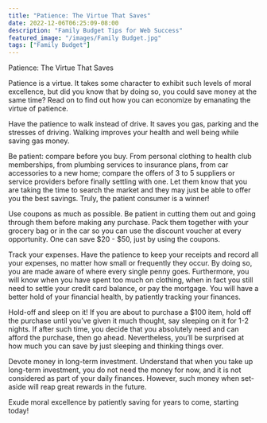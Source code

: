 ```yaml
---
title: "Patience: The Virtue That Saves"
date: 2022-12-06T06:25:09-08:00
description: "Family Budget Tips for Web Success"
featured_image: "/images/Family Budget.jpg"
tags: ["Family Budget"]
---
```


Patience: The Virtue That Saves

Patience is a virtue.  It takes some character to exhibit such levels of moral excellence, but did you know that by doing so, you could save money at the same time?  Read on to find out how you can economize by emanating the virtue of patience.  

Have the patience to walk instead of drive.  It saves you gas, parking and the stresses of driving.  Walking improves your health and well being while saving gas money.

Be patient: compare before you buy.  From personal clothing to health club memberships, from plumbing services to insurance plans, from car accessories to a new home; compare the offers of 3 to 5 suppliers or service providers before finally settling with one.  Let them know that you are taking the time to search the market and they may just be able to offer you the best savings.  Truly, the patient consumer is a winner!

Use coupons as much as possible.  Be patient in cutting them out and going through them before making any purchase.  Pack them together with your grocery bag or in the car so you can use the discount voucher at every opportunity.  One can save $20 - $50, just by using the coupons.  

Track your expenses.  Have the patience to keep your receipts and record all your expenses, no matter how small or frequently they occur.  By doing so, you are made aware of where every single penny goes.  Furthermore, you will know when you have spent too much on clothing, when in fact you still need to settle your credit card balance, or pay the mortgage.  You will have a better hold of your financial health, by patiently tracking your finances.

Hold-off and sleep on it!  If you are about to purchase a $100 item, hold off the purchase until you’ve given it much thought, say sleeping on it for 1-2 nights.  If after such time, you decide that you absolutely need and can afford the purchase, then go ahead.  Nevertheless, you’ll be surprised at how much you can save by just sleeping and thinking things over.  

Devote money in long-term investment.  Understand that when you take up long-term investment, you do not need the money for now, and it is not considered as part of your daily finances.  However, such money when set-aside will reap great rewards in the future.  

Exude moral excellence by patiently saving for years to come, starting today!

